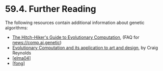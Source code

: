 # 59.4. Further Reading

The following resources contain additional information about genetic algorithms:

* [The Hitch-Hiker's Guide to Evolutionary Computation](http://www.faqs.org/faqs/ai-faq/genetic/part1/), \(FAQ for [news://comp.ai.genetic](news://comp.ai.genetic)\)
* [Evolutionary Computation and its application to art and design](https://www.red3d.com/cwr/evolve.html), by Craig Reynolds
* [\[elma04\]](https://www.postgresql.org/docs/12/biblio.html#ELMA04)
* [\[fong\]](https://www.postgresql.org/docs/12/biblio.html#FONG)

